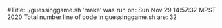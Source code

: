 #Title:
./guessinggame.sh
'make' was run on:
Sun Nov 29 14:57:32 MPST 2020
Total number line of code in guessinggame.sh are:
32
